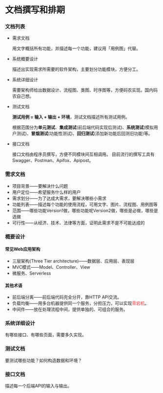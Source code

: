 # 文档撰写和排期

### 文档列表
+ 需求文档

	用文字概括所有功能，并描述每一个功能，建议用「用例图」代替。

+ 系统概要设计

	描述出实现需求所需要的软件架构，主要划分功能模块，方便分工。

+ 系统详细设计

	需要架构师给出数据设计、流程图、类图、时序图等，方便码农实现。国内码农自己想。

+ 测试文档

 	**测试用例 = 输入 + 输出 + 环境**，测试文档描述所有测试用例。

	根据范围分为**单元测试**、**集成测试**(前后端代码实现后测试)、**系统测试**(模拟用户测试)、**冒烟测试**(功能性测试)、**回归测试**(添加新功能后回测旧功能)等。

+ 接口文档

	接口文档由程序员撰写，方便不同模块间互相调用。
	目前流行的撰写工具有Swagger、Postman、Apifox、Apipost。

### 需求文档

+ 项目背景——要解决什么问题
+ 用户定位——希望服务什么样的用户
+ 需求划分——为了达成大需求，要解决哪些小需求
+ 功能列表——描述每个功能的使用流程，可用文字、图片、流程图、用例图等
+ 范围——哪些功能Version1做，哪些功能呢Version2做，哪些是必做，哪些是选做
+ 可行性——从经济、技术、法律等方面，证明此需求不是不可能达成的

### 概要设计

#### 常见Web应用架构
+ 三层架构(Three Tier architecture)——数据层、应用层、表现层
+ MVC模式——Model、Controller、View
+ 微服务、Serverless

#### 其他术语
+ 前后端分离——前后端代码完全分开，靠HTTP API交流。
+ 负载均衡——用多台机器提供同一个服务，分担压力，可以实现<font style="color:#E8323C;">零宕机</font>。
+ 中间件——放在处理流程中间，提供单独的、可组合的服务。

###  系统详细设计

有哪些接口、有哪些页面，需要多久实现。

### 测试文档

要测试哪些功能？如何构造数据和环境？

### 接口文档

描述每一个后端API的输入与输出。

